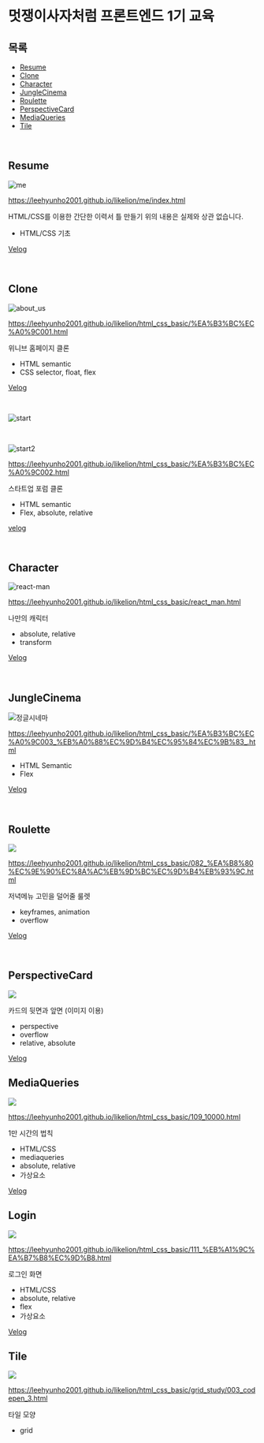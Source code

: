 # 멋쟁이사자처럼 프론트엔드 1기 교육

##  목록
  - [Resume](#resume)
  - [Clone](#clone)
  - [Character](#character)
  - [JungleCinema](#junglecinema)
  - [Roulette](#roulette)
  - [PerspectiveCard](#perspectivecard)
  - [MediaQueries](#mediaqueries)
  - [Tile](#tile)

<br>

## Resume

![me](https://user-images.githubusercontent.com/78518132/139407428-199ea228-86f5-4e5c-be21-6e22397509cc.jpg)

https://leehyunho2001.github.io/likelion/me/index.html

HTML/CSS를 이용한 간단한 이력서 틀 만들기
위의 내용은 실제와 상관 없습니다.

- HTML/CSS 기초

[Velog](https://velog.io/@leehyunho2001/HTMLCSS-%EA%B0%84%EB%8B%A8-%EC%9D%B4%EB%A0%A5%EC%84%9C)

<br>

## Clone

![about_us](https://user-images.githubusercontent.com/78518132/139754327-37083402-7321-4a7c-9392-b9059ec47960.jpg)

https://leehyunho2001.github.io/likelion/html_css_basic/%EA%B3%BC%EC%A0%9C001.html

위니브 홈페이지 클론

- HTML semantic
- CSS selector, float, flex

[Velog](https://velog.io/@leehyunho2001/HTML)

<br>

![start](https://user-images.githubusercontent.com/78518132/140845806-f2761555-ea96-444b-9996-40028ed3ae5d.jpg)

<br>

![start2](https://user-images.githubusercontent.com/78518132/140845835-5c150820-e20f-4a2b-94f3-5afcd3f405fe.jpg)

https://leehyunho2001.github.io/likelion/html_css_basic/%EA%B3%BC%EC%A0%9C002.html

스타트업 포럼 클론

- HTML semantic
- Flex, absolute, relative

[velog](https://velog.io/@leehyunho2001/%EC%9B%B9-%ED%8E%98%EC%9D%B4%EC%A7%80-%ED%81%B4%EB%A1%A0)

<br>

## Character

![react-man](https://user-images.githubusercontent.com/78518132/140843734-4e750878-f6c6-4aab-bb97-e8c0e04a5cf9.jpg)

https://leehyunho2001.github.io/likelion/html_css_basic/react_man.html

나만의 캐릭터

- absolute, relative
- transform

[Velog](https://velog.io/@leehyunho2001/box-model-position-float)

<br>

## JungleCinema

![정글시네마](https://user-images.githubusercontent.com/78518132/140844353-ec51eb3b-c02c-493e-b965-324012234b15.jpg)

https://leehyunho2001.github.io/likelion/html_css_basic/%EA%B3%BC%EC%A0%9C003_%EB%A0%88%EC%9D%B4%EC%95%84%EC%9B%83_.html

- HTML Semantic
- Flex

[Velog](https://velog.io/@leehyunho2001/HTML-CSS-%EA%B3%BC%EC%A0%9C)

<br>

## Roulette

<img src="https://user-images.githubusercontent.com/78518132/141241101-84db1be4-7fde-45af-ad32-ae3348961a1c.gif" />

https://leehyunho2001.github.io/likelion/html_css_basic/082_%EA%B8%80%EC%9E%90%EC%8A%AC%EB%9D%BC%EC%9D%B4%EB%93%9C.html

저녁메뉴 고민을 덜어줄 룰렛

- keyframes, animation
- overflow

[Velog](https://velog.io/@leehyunho2001/CSS-animation-perspective)

<br>

## PerspectiveCard

<img src="https://images.velog.io/images/leehyunho2001/post/b907c96f-49c6-40cd-9890-4a93ed0b19fa/%EC%B9%B4%EB%93%9C.gif" />

카드의 뒷면과 앞면 (이미지 이용)

- perspective
- overflow
- relative, absolute

[Velog](https://velog.io/@leehyunho2001/CSS-animation-perspective)

## MediaQueries

<img src="https://user-images.githubusercontent.com/78518132/141405176-9ea55db6-4a83-4bf3-b813-70c56ff83a81.gif" />

https://leehyunho2001.github.io/likelion/html_css_basic/109_10000.html

1만 시간의 법칙

- HTML/CSS
- mediaqueries
- absolute, relative
- 가상요소

[Velog](https://velog.io/@leehyunho2001/%EB%B0%98%EC%9D%91%ED%98%95-%EC%9B%B9-%EA%B5%AC%ED%98%84)

## Login

<img src="https://user-images.githubusercontent.com/78518132/141449803-d937320e-5644-4375-bdf4-163ff7d3a660.gif" />

https://leehyunho2001.github.io/likelion/html_css_basic/111_%EB%A1%9C%EA%B7%B8%EC%9D%B8.html

로그인 화면

- HTML/CSS
- absolute, relative
- flex
- 가상요소

[Velog](https://velog.io/@leehyunho2001/%EB%A1%9C%EA%B7%B8%EC%9D%B8-%ED%99%94%EB%A9%B4HTMLCSS)

## Tile

<img src="https://user-images.githubusercontent.com/78518132/141918389-b07f9569-8fdf-4c4b-88f7-f7365e46587c.gif" />

https://leehyunho2001.github.io/likelion/html_css_basic/grid_study/003_codepen_3.html

타일 모양

- grid

